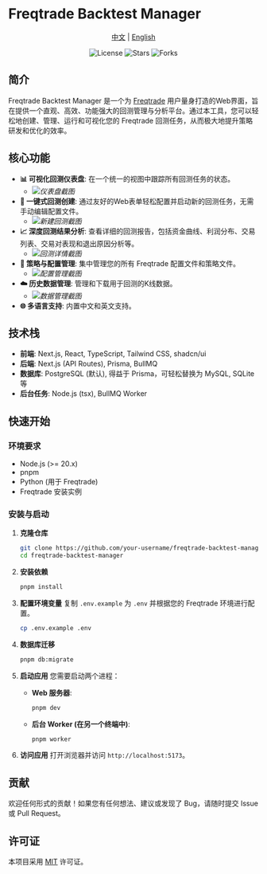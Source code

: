 # Freqtrade Backtest Manager

[//]: # (语言切换链接)
<p align="center">
  <a href="README.md">中文</a> | <a href="README.en.md">English</a>
</p>

[//]: # (徽章)
<p align="center">
  <img src="https://img.shields.io/github/license/your-username/freqtrade-backtest-manager" alt="License">
  <img src="https://img.shields.io/github/stars/your-username/freqtrade-backtest-manager" alt="Stars">
  <img src="https://img.shields.io/github/forks/your-username/freqtrade-backtest-manager" alt="Forks">
</p>

## 简介

Freqtrade Backtest Manager 是一个为 [Freqtrade](https://www.freqtrade.io/) 用户量身打造的Web界面，旨在提供一个直观、高效、功能强大的回测管理与分析平台。通过本工具，您可以轻松地创建、管理、运行和可视化您的 Freqtrade 回测任务，从而极大地提升策略研发和优化的效率。

## 核心功能

*   **📊 可视化回测仪表盘**: 在一个统一的视图中跟踪所有回测任务的状态。
    *   *![仪表盘截图](https://blog-1310221847.cos.ap-beijing.myqcloud.com/202508102123426.png)*
*   **🚀 一键式回测创建**: 通过友好的Web表单轻松配置并启动新的回测任务，无需手动编辑配置文件。
    *   *![新建回测截图](https://blog-1310221847.cos.ap-beijing.myqcloud.com/202508102124499.png)*
*   **📈 深度回测结果分析**: 查看详细的回测报告，包括资金曲线、利润分布、交易列表、交易对表现和退出原因分析等。
    *   *![回测详情截图](https://blog-1310221847.cos.ap-beijing.myqcloud.com/202508102124022.png)*
*   **📝 策略与配置管理**: 集中管理您的所有 Freqtrade 配置文件和策略文件。
    *   *![配置管理截图](https://blog-1310221847.cos.ap-beijing.myqcloud.com/202508102125613.png)*
*   **☁️ 历史数据管理**: 管理和下载用于回测的K线数据。
    *   *![数据管理截图](https://blog-1310221847.cos.ap-beijing.myqcloud.com/202508102125680.png)*
*   **🌐 多语言支持**: 内置中文和英文支持。

## 技术栈

*   **前端**: Next.js, React, TypeScript, Tailwind CSS, shadcn/ui
*   **后端**: Next.js (API Routes), Prisma, BullMQ
*   **数据库**: PostgreSQL (默认), 得益于 Prisma，可轻松替换为 MySQL, SQLite 等
*   **后台任务**: Node.js (tsx), BullMQ Worker

## 快速开始

### 环境要求

*   Node.js (>= 20.x)
*   pnpm
*   Python (用于 Freqtrade)
*   Freqtrade 安装实例

### 安装与启动

1.  **克隆仓库**
    ```bash
    git clone https://github.com/your-username/freqtrade-backtest-manager.git
    cd freqtrade-backtest-manager
    ```

2.  **安装依赖**
    ```bash
    pnpm install
    ```

3.  **配置环境变量**
    复制 `.env.example` 为 `.env` 并根据您的 Freqtrade 环境进行配置。
    ```bash
    cp .env.example .env
    ```

4.  **数据库迁移**
    ```bash
    pnpm db:migrate
    ```

5.  **启动应用**
    您需要启动两个进程：
    *   **Web 服务器**:
        ```bash
        pnpm dev
        ```
    *   **后台 Worker (在另一个终端中)**:
        ```bash
        pnpm worker
        ```

6.  **访问应用**
    打开浏览器并访问 `http://localhost:5173`。

## 贡献

欢迎任何形式的贡献！如果您有任何想法、建议或发现了 Bug，请随时提交 Issue 或 Pull Request。

## 许可证

本项目采用 [MIT](LICENSE) 许可证。
